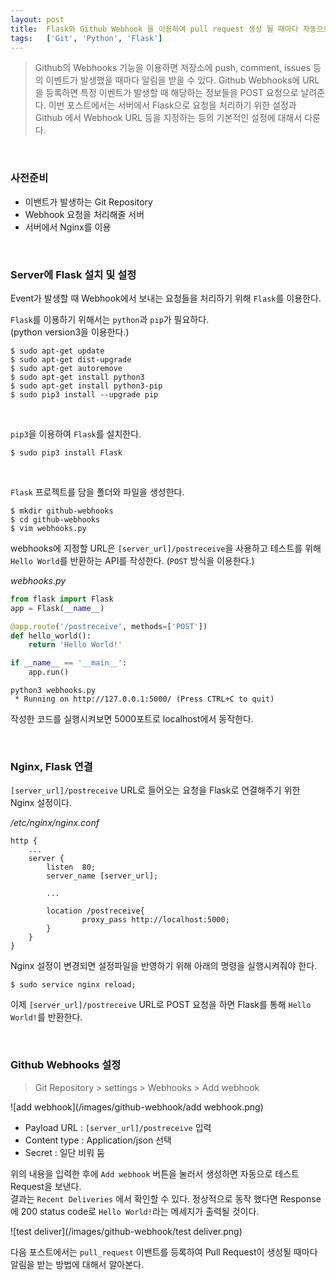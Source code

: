 ```yaml
---
layout: post
title:  Flask와 Github Webhook 을 이용하여 pull request 생성 될 때마다 자동으로 알림 받기1
tags:   ['Git', 'Python', 'Flask']
---
```


> Github의 Webhooks 기능을 이용하면 저장소에 push, comment, issues 등의 이벤트가 발생했을 때마다 알림을 받을 수 있다. Github Webhooks에 URL을 등록하면 특정 이벤트가 발생할 때 해당하는 정보들을 POST 요청으로 날려준다. 이번 포스트에서는 서버에서 Flask으로 요청을 처리하기 위한 설정과 Github 에서 Webhook URL 등을 지정하는 등의 기본적인 설정에 대해서 다룬다.  

<br/>  

### 사전준비  

- 이밴트가 발생하는 Git Repository
- Webhook 요청을 처리해줄 서버
- 서버에서 Nginx를 이용

<br/>  

### Server에 Flask 설치 및 설정  

Event가 발생할 때 Webhook에서 보내는 요청들을 처리하기 위해 `Flask`를 이용한다.

`Flask`를 이용하기 위해서는 `python`과 `pip`가 필요하다.  
(python version3을 이용한다.)  

```
$ sudo apt-get update
$ sudo apt-get dist-upgrade
$ sudo apt-get autoremove
$ sudo apt-get install python3
$ sudo apt-get install python3-pip
$ sudo pip3 install --upgrade pip
```  

<br/>  

`pip3`을 이용하여 `Flask`를 설치한다.  

```
$ sudo pip3 install Flask
```  
<br/>  

`Flask` 프로젝트를 담을 폴더와 파일을 생성한다.  

```
$ mkdir github-webhooks
$ cd github-webhooks
$ vim webhooks.py
```  

webhooks에 지정할 URL은 `[server_url]/postreceive`을 사용하고 테스트를 위해 `Hello World`를 반환하는 API를 작성한다. (`POST` 방식을 이용한다.)  

_webhooks.py_  

```python
from flask import Flask
app = Flask(__name__)

@app.route('/postreceive', methods=['POST'])
def hello_world():
    return 'Hello World!'

if __name__ == '__main__':
    app.run()
```    

```
python3 webhooks.py
 * Running on http://127.0.0.1:5000/ (Press CTRL+C to quit)
```  

작성한 코드를 실행시켜보면 5000포트로 localhost에서 동작한다.  

<br/>  

### Nginx, Flask 연결  

`[server_url]/postreceive` URL로 들어오는 요청을 Flask로 연결해주기 위한 Nginx 설정이다.

_/etc/nginx/nginx.conf_    

```
http {
    ...
    server {
        listen  80;
        server_name [server_url];

        ...

        location /postreceive{
                proxy_pass http://localhost:5000;
        }
    }
}
```  

Nginx 설정이 변경되면 설정파일을 반영하기 위해 아래의 명령을 실행시켜줘야 한다.  

```
$ sudo service nginx reload;
```  

이제 `[server_url]/postreceive` URL로 POST 요청을 하면 Flask를 통해 `Hello World!`를 반환한다.  

<br/>  

### Github Webhooks 설정  

> Git Repository > settings > Webhooks > Add webhook  

![add webhook](/images/github-webhook/add webhook.png)

- Payload URL  : `[server_url]/postreceive` 입력  
- Content type : Application/json 선택  
- Secret       : 일단 비워 둠  

위의 내용을 입력한 후에 `Add webhook` 버튼을 눌러서 생성하면 자동으로 테스트 Request을 보낸다.  
결과는 `Recent Deliveries` 에서 확인할 수 있다. 정상적으로 동작 했다면 Response에 200 status code로 `Hello World!`라는 메세지가 출력될 것이다.   

![test deliver](/images/github-webhook/test deliver.png)  

다음 포스트에서는 `pull_request` 이밴트를 등록하여 Pull Request이 생성될 때마다 알림을 받는 방법에 대해서 알아본다.  
